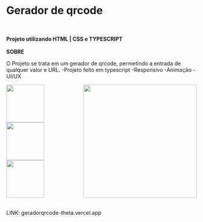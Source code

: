 # Gerador de qrcode
&nbsp;
&nbsp;

**Projeto utilizando HTML | CSS e TYPESCRIPT**
&nbsp;
&nbsp;
<br>
<br>
**SOBRE**

O Projeto se trata em um gerador de qrcode, permetindo a entrada de qualquer valor e URL. 
-Projeto feito em typescript
-Responsivo
-Animação
-UI/UX
&nbsp;

<div >
 <img src="https://github.com/Dannick10/geradorqrcode/assets/102672001/f659f993-5c58-4b48-b63e-42dd259f0a40" align="right" height="300px">
<img src="https://github.com/Dannick10/geradorqrcode/assets/102672001/e9a3b784-888e-4bf0-b432-2e22556273d7" width="100px" height="100px">
<img src="https://github.com/Dannick10/geradorqrcode/assets/102672001/d9a51751-1650-4f5c-a007-711f30ae5a06" width="100px" height="100px">
<img src="https://github.com/Dannick10/geradorqrcode/assets/102672001/2f14e0f2-a9c3-41f5-b12c-17891a89727c" width="100px" height="100px">
</div>
&nbsp;
&nbsp;

LINK: geradorqrcode-theta.vercel.app
&nbsp;
&nbsp;



